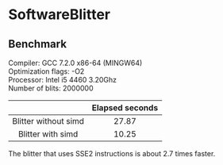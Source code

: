 
# SoftwareBlitter

## Benchmark

Compiler: GCC 7.2.0 x86-64   (MINGW64)  
Optimization flags: -O2  
Processor: Intel i5 4460 3.20Ghz  
Number of blits: 2000000  

|                      | Elapsed seconds |
|:--------------------:|:---------------:|
| Blitter without simd |      27.87      |
|   Blitter with simd  |      10.25      |  

The blitter that uses SSE2 instructions is about 2.7 times faster.  


